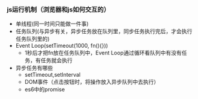 ### js运行机制（浏览器和js如何交互的）
+ 单线程(同一时间只能做一件事)
+ 任务队列(与异步有关，异步任务放在队列里，同步任务执行完后，才会执行任务队列里的)
+ Event Loop(setTimeout(1000, fn(){}))
    * 1秒后才把fn放在任务队列中，Event Loop通过循环看队列中有没有任务，有任务就会执行
+ 异步任务有哪些
    * setTimeout,setInterval
    * DOM事件（点击按钮时，将操作放入异步队列中去执行）
    * es6中的promise